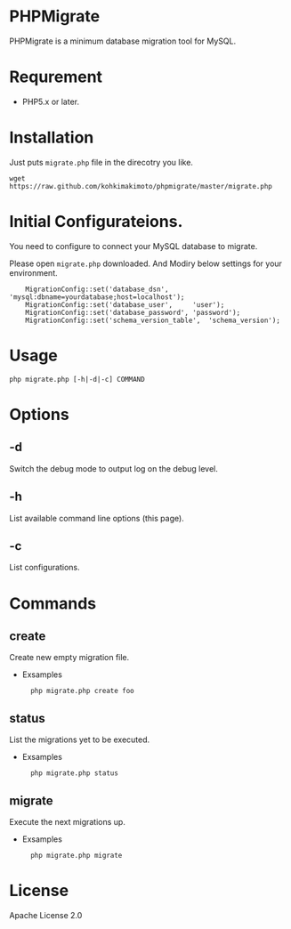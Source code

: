 # PHPMigrate

PHPMigrate is a minimum database migration tool for MySQL.

# Requrement

* PHP5.x or later.

# Installation

Just puts `migrate.php` file in the direcotry you like.

    wget https://raw.github.com/kohkimakimoto/phpmigrate/master/migrate.php


# Initial Configurateions.

You need to configure to connect your MySQL database to migrate.

Please open `migrate.php` downloaded. And Modiry below settings for your environment.

        MigrationConfig::set('database_dsn',      'mysql:dbname=yourdatabase;host=localhost');
        MigrationConfig::set('database_user',     'user');
        MigrationConfig::set('database_password', 'password');
        MigrationConfig::set('schema_version_table',  'schema_version');

# Usage

    php migrate.php [-h|-d|-c] COMMAND

# Options

## -d

Switch the debug mode to output log on the debug level.

## -h

List available command line options (this page).

## -c

List configurations.

# Commands

## create

Create new empty migration file.

* Exsamples

        php migrate.php create foo

## status

List the migrations yet to be executed.

* Exsamples

        php migrate.php status

## migrate

Execute the next migrations up.

* Exsamples

        php migrate.php migrate

# License

  Apache License 2.0
